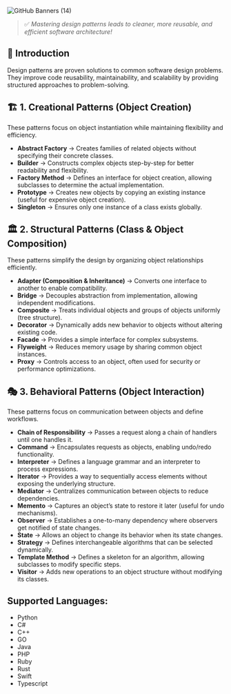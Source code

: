 ![GitHub Banners (14)](https://github.com/user-attachments/assets/46f51926-6ed2-41e4-bd1c-12eb42304320)

> ✅ *Mastering design patterns leads to cleaner, more reusable, and efficient software architecture!*

## 📖 Introduction  
Design patterns are proven solutions to common software design problems. They improve code reusability, maintainability, and scalability by providing structured approaches to problem-solving.  

## 🏗️ 1. Creational Patterns (Object Creation)  
These patterns focus on object instantiation while maintaining flexibility and efficiency.  

- **Abstract Factory** → Creates families of related objects without specifying their concrete classes.  
- **Builder** → Constructs complex objects step-by-step for better readability and flexibility.  
- **Factory Method** → Defines an interface for object creation, allowing subclasses to determine the actual implementation.  
- **Prototype** → Creates new objects by copying an existing instance (useful for expensive object creation).  
- **Singleton** → Ensures only one instance of a class exists globally.  

## 🏛️ 2. Structural Patterns (Class & Object Composition)  
These patterns simplify the design by organizing object relationships efficiently.  

- **Adapter (Composition & Inheritance)** → Converts one interface to another to enable compatibility.  
- **Bridge** → Decouples abstraction from implementation, allowing independent modifications.  
- **Composite** → Treats individual objects and groups of objects uniformly (tree structure).  
- **Decorator** → Dynamically adds new behavior to objects without altering existing code.  
- **Facade** → Provides a simple interface for complex subsystems.  
- **Flyweight** → Reduces memory usage by sharing common object instances.  
- **Proxy** → Controls access to an object, often used for security or performance optimizations.  

## 🎭 3. Behavioral Patterns (Object Interaction)  
These patterns focus on communication between objects and define workflows.  

- **Chain of Responsibility** → Passes a request along a chain of handlers until one handles it.  
- **Command** → Encapsulates requests as objects, enabling undo/redo functionality.  
- **Interpreter** → Defines a language grammar and an interpreter to process expressions.  
- **Iterator** → Provides a way to sequentially access elements without exposing the underlying structure.  
- **Mediator** → Centralizes communication between objects to reduce dependencies.  
- **Memento** → Captures an object’s state to restore it later (useful for undo mechanisms).  
- **Observer** → Establishes a one-to-many dependency where observers get notified of state changes.  
- **State** → Allows an object to change its behavior when its state changes.  
- **Strategy** → Defines interchangeable algorithms that can be selected dynamically.  
- **Template Method** → Defines a skeleton for an algorithm, allowing subclasses to modify specific steps.  
- **Visitor** → Adds new operations to an object structure without modifying its classes.  

## Supported Languages:
- Python
- C#
- C++
- GO
- Java
- PHP
- Ruby
- Rust
- Swift
- Typescript
